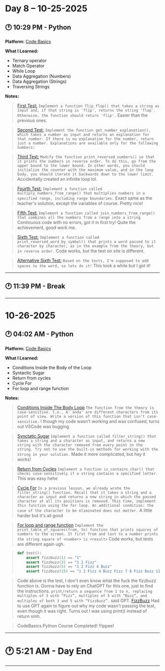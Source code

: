 # Day 8 – 10-25-2025

## 🕐 10:29 PM - Python
**Platform:** [Code Basics](https://code-basics.com/)

**What I Learned:**
- Ternary operator
- Match Operator
- While Loop
- Data Aggregation (Numbers)
- Data Aggregation (Strings)
- Traversing Strings

**Notes:**
> [First Test:](../CodeBasics%20Tests/ternary_operator.py) `Implement a function flip_flop() that takes a string as input and, if that string is 'flip', returns the string 'flop'. Otherwise, the function should return 'flip'.` Easier than the previous ones.

> [Second Test:](../CodeBasics%20Tests/match.py) `Implement the function get_number_explanation(), which takes a number as input and returns an explanation for that number. If there is no explanation for the number, return just a number. Explanations are available only for the following numbers:`

> [Third Test:](../CodeBasics%20Tests/while.py) `Modify the function print_reversed_numbers() so that it prints the numbers in reverse order. To do this, go from the upper bound to the lower bound. In other words, you should initialize the counter with the maximum value, and in the loop body, you should iterate it backwards down to the lower limit.` Accidentally created an infinite loop lol.

> [Fourth Test:](../CodeBasics%20Tests/aggregation_numbers.py) `Implement a function called multiply_numbers_from_range() that multiplies numbers in a specified range, including range boundaries.` Exact same as the teacher's solution, except the variables of course. Pretty nice!

> [Fifth Test:](../CodeBasics%20Tests/aggregation_strings.py) `Implement a function called join_numbers_from_range() that combines all the numbers from a range into a string` Continuous code with no errors, got it in first try! Quite the achievement, good work me.

> [Sixth Test:](../CodeBasics%20Tests/iteration_over_string.py) `Implement a function called print_reversed_word_by_symbol() that prints a word passed to it character by character, as in the example from the theory, but in reverse order.` Code works, but the test on site is different.

> [Alternative Sixth Test:](../CodeBasics%20Tests/iteration_over_string_alt.py) `Based on the tests, I'm supposed to add spaces to the word, so lets do it!` This took a while but I got it!

---

## 🕐 11:39 PM - Break

---

# 10-26-2025

## 🕐 04:02 AM - Python

**Platform:** [Code Basics](https://code-basics.com/)

**What I Learned:**
- Conditions Inside the Body of the Loop
- Syntactic Sugar
- Return from cycles
- Cycle For
- For loop and range function

**Notes:**
> [Conditions Inside The Body Loop](../CodeBasics%20Tests/conditions_inside_loops.py) `The function from the theory is case-sensitive. I.e., A' anda' are different characters from its point of view. Write a version of this function that isn't case-sensitive.` I though my code wasn't working and was confused, turns out VSCode was bugging.

> [Synctatic Sugar](../CodeBasics%20Tests/synctatic_sugar.py) `Implement a function called filter_string() that takes a string and a character as input, and returns a new string with the character removed from every point in the string. Try not to use the built-in methods for working with the string in your solution.` Made it more complicated, but hey it works!

> [Return from Cycles](../CodeBasics%20Tests/return_from_loops.py) `Implement a function is_contains_char() that checks case-sensitively if a string contains a specified letter.` This was easy hehe

> [Cycle For](../CodeBasics%20Tests/for.py) `In a previous lesson, we already wrote the filter_string() function. Recall that it takes a string and a character as input and returns a new string in which the passed character at all its positions is removed. This time, implement this function using the for loop. An additional condition: the case of the character to be eliminated does not matter.` A little harder but it's all good

> [For loop and range function](../CodeBasics%20Tests/for_in_range.py) `Implement the print_table_of_squares(from, to) function that prints squares of numbers to the screen. It first from and last to a number prints the string square of <number> is <result>` Code works, but tests are different again ugh.

> ```python
> def test():
>     assert fizzbuzz(1) == "1"
>     assert fizzbuzz(3) == "1 2 Fizz"
>     assert fizzbuzz(5) == "1 2 Fizz 4 Buzz"
>     assert fizzbuzz(15) == "1 2 Fizz 4 Buzz Fizz 7 8 Fizz Buzz 11 Fizz 13 14 FizzBuzz"
> ```

> Code above is the test, I don't even know what the fuck the fizzbuzz function is. Gonna have to rely on ChatGPT for this one, just to find the instructions. `print/return a sequence from 1 to n, replacing multiples of 3 with “Fizz”, multiples of 5 with “Buzz”, and multiples of both 3 and 5 with “FizzBuzz”.` said GPT. [FizzBuzz](../CodeBasics%20Tests/fizz_buzz.py) Had to use GPT again to figure out why my code wasn't passing the test, even though it was right. Turns out I was using print() instead of return smh.

> CodeBasics Python Course Completed! Yippee!

---

# 🕐 5:21 AM - Day End

---